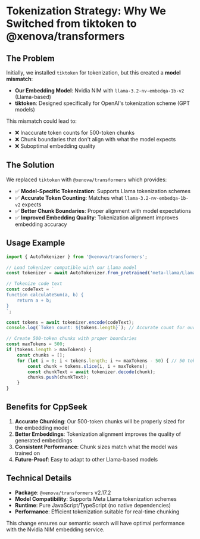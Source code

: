 # Tokenization Strategy: Why We Switched from tiktoken to @xenova/transformers

## The Problem

Initially, we installed `tiktoken` for tokenization, but this created a **model mismatch**:

- **Our Embedding Model**: Nvidia NIM with `llama-3.2-nv-embedqa-1b-v2` (Llama-based)
- **tiktoken**: Designed specifically for OpenAI's tokenization scheme (GPT models)

This mismatch could lead to:
- ❌ Inaccurate token counts for 500-token chunks
- ❌ Chunk boundaries that don't align with what the model expects
- ❌ Suboptimal embedding quality

## The Solution

We replaced `tiktoken` with `@xenova/transformers` which provides:

- ✅ **Model-Specific Tokenization**: Supports Llama tokenization schemes
- ✅ **Accurate Token Counting**: Matches what `llama-3.2-nv-embedqa-1b-v2` expects
- ✅ **Better Chunk Boundaries**: Proper alignment with model expectations
- ✅ **Improved Embedding Quality**: Tokenization alignment improves embedding accuracy

## Usage Example

```typescript
import { AutoTokenizer } from '@xenova/transformers';

// Load tokenizer compatible with our Llama model
const tokenizer = await AutoTokenizer.from_pretrained('meta-llama/Llama-2-7b-hf');

// Tokenize code text
const codeText = `
function calculateSum(a, b) {
    return a + b;
}
`;

const tokens = await tokenizer.encode(codeText);
console.log(`Token count: ${tokens.length}`); // Accurate count for our embedding model

// Create 500-token chunks with proper boundaries
const maxTokens = 500;
if (tokens.length > maxTokens) {
    const chunks = [];
    for (let i = 0; i < tokens.length; i += maxTokens - 50) { // 50 token overlap
        const chunk = tokens.slice(i, i + maxTokens);
        const chunkText = await tokenizer.decode(chunk);
        chunks.push(chunkText);
    }
}
```

## Benefits for CppSeek

1. **Accurate Chunking**: Our 500-token chunks will be properly sized for the embedding model
2. **Better Embeddings**: Tokenization alignment improves the quality of generated embeddings
3. **Consistent Performance**: Chunk sizes match what the model was trained on
4. **Future-Proof**: Easy to adapt to other Llama-based models

## Technical Details

- **Package**: `@xenova/transformers` v2.17.2
- **Model Compatibility**: Supports Meta Llama tokenization schemes
- **Runtime**: Pure JavaScript/TypeScript (no native dependencies)
- **Performance**: Efficient tokenization suitable for real-time chunking

This change ensures our semantic search will have optimal performance with the Nvidia NIM embedding service. 
